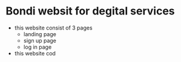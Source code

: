 # Bondi websit for degital services
- this website consist of 3 pages 
  -  landing page
  -  sign up page
  -  log in page
- this website cod
